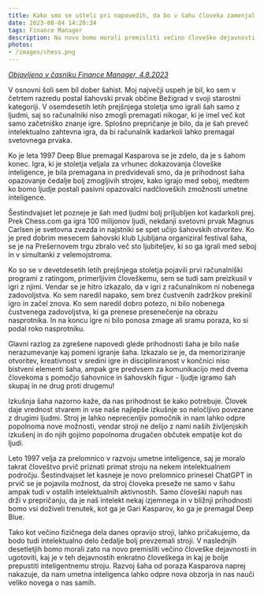 ```yaml
---
title: Kako smo se ušteli pri napovedih, da bo v šahu človeka zamenjal stroj
date: 2023-08-04 14:20:34
tags: Finance Manager
description: Na novo bomo morali premisliti večino človeške dejavnosti in ugotoviti, kaj je v teh dejavnostih enkratno človeškega in kaj je bolje prepustiti inteligentnemu stroju
photos: 
- /images/chess.png
---
```


*[Objavljeno v časniku Finance Manager, 4.8.2023](https://manager.finance.si/manager/kako-smo-se-usteli-pri-napovedih-da-bo-v-sahu-cloveka-zamenjal-stroj/a/9015370)*


V osnovni šoli sem bil dober šahist. Moj največji uspeh je bil, ko sem v četrtem razredu postal šahovski prvak občine Bežigrad v svoji starostni kategoriji. V osemdesetih letih prejšnjega stoletja smo igrali šah samo z ljudmi, saj so računalniki niso zmogli premagati nikogar, ki je imel več kot samo začetniško znanje igre. Splošno prepričanje je bilo, da je šah preveč intelektualno zahtevna igra, da bi računalnik kadarkoli lahko premagal svetovnega prvaka.

Ko je leta 1997 Deep Blue premagal Kasparova se je zdelo, da je s šahom konec. Igra, ki je stoletja veljala za vrhunec dokazovanja človeške inteligence, je bila premagana in predvidevali smo, da je prihodnost šaha opazovanje čedalje bolj zmogljivih strojev, kako igrajo med seboj, medtem ko bomo ljudje postali pasivni opazovalci nadčloveških zmožnosti umetne inteligence.

Šestindvajset let pozneje je šah med ljudmi bolj priljubljen kot kadarkoli prej. Prek Chess.com ga igra 100 milijonov ljudi, nekdanji svetovni prvak Magnus Carlsen je svetovna zvezda in najstniki se spet učijo šahovskih otvoritev. Ko je pred dobrim mesecem šahovski klub Ljubljana organiziral festival šaha, se je na Prešernovem trgu zbralo več sto ljubiteljev, ki so ga igrali med seboj in v simultanki z velemojstroma.

Ko so se v devetdesetih letih prejšnjega stoletja pojavili prvi računalniški programi z ratingom, primerljivim človeškemu, sem se tudi sam preizkusil v igri z njimi. Vendar se je hitro izkazalo, da v igri z računalnikom ni nobenega zadovoljstva. Ko sem naredil napako, sem brez čustvenih zadržkov prekinil igro in začel znova. Ko sem naredil dobro potezo, ni bilo nobenega čustvenega zadovoljstva, ki ga prenese presenečenje na obrazu nasprotnika. In na koncu igre ni bilo ponosa zmage ali sramu poraza, ko si podal roko nasprotniku.

Glavni razlog za zgrešene napovedi glede prihodnosti šaha je bilo naše nerazumevanje kaj pomeni igranje šaha. Izkazalo se je, da memoriziranje otvoritev, kreativnost v sredini igre in discipliniranost v končnici niso bistveni elementi šaha, ampak gre predvsem za komunikacijo med dvema človekoma s pomočjo šahovnice in šahovskih figur - ljudje igramo šah skupaj in ne drug proti drugemu!

Izkušnja šaha nazorno kaže, da nas prihodnost še kako potrebuje. Človek daje vrednost stvarem in vse naše najlepše izkušnje so neločljivo povezane z drugimi ljudmi. Stroj je lahko neprecenljiv pomočnik in nam lahko odpre popolnoma nove možnosti, vendar stroji ne delijo z nami naših življenjskih izkušenj in do njih gojimo popolnoma drugačen občutek empatije kot do ljudi.

Leto 1997 velja za prelomnico v razvoju umetne inteligence, saj je moralo takrat človeštvo prvič priznati primat stroju na nekem intelektualnem področju. Šestindvajset let kasneje je novo prelomnico prinesel ChatGPT in prvič se je pojavila možnost, da stroj človeka preseže ne samo v šahu ampak tudi v ostalih intelektualnih aktivnostih. Samo človeški napuh nas drži v prepričanju, da je naš intelekt nekaj izjemnega in v bližnji prihodnosti bomo vsi doživeli trenutek, kot ga je Gari Kasparov, ko ga je premagal Deep Blue.

Tako kot večino fizičnega dela danes opravijo stroji, lahko pričakujemo, da bodo tudi intelektualno delo čedalje bolj prevzemali stroji. V naslednjih desetletjih bomo morali zato na novo premisliti večino človeške dejavnosti in ugotoviti, kaj je v teh dejavnostih enkratno človeškega in kaj je bolje prepustiti inteligentnemu stroju. Razvoj šaha od poraza Kasparova naprej nakazuje, da nam umetna inteligenca lahko odpre nova obzorja in nas nauči veliko novega o nas samih. 


